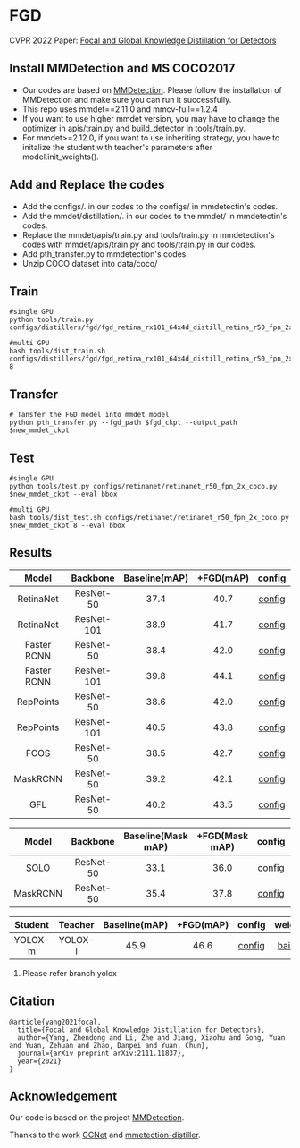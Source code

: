# FGD
CVPR 2022 Paper: [Focal and Global Knowledge Distillation for Detectors](https://arxiv.org/abs/2111.11837)
## Install MMDetection and MS COCO2017
  - Our codes are based on [MMDetection](https://github.com/open-mmlab/mmdetection). Please follow the installation of MMDetection and make sure you can run it successfully.
  - This repo uses mmdet==2.11.0 and mmcv-full==1.2.4
  - If you want to use higher mmdet version, you may have to change the optimizer in apis/train.py and build_detector in tools/train.py.
  - For mmdet>=2.12.0, if you want to use inheriting strategy, you have to initalize the student with teacher's parameters after model.init_weights().
## Add and Replace the codes
  - Add the configs/. in our codes to the configs/ in mmdetectin's codes.
  - Add the mmdet/distillation/. in our codes to the mmdet/ in mmdetectin's codes.
  - Replace the mmdet/apis/train.py and tools/train.py in mmdetection's codes with mmdet/apis/train.py and tools/train.py in our codes.
  - Add pth_transfer.py to mmdetection's codes.
  - Unzip COCO dataset into data/coco/
## Train

```
#single GPU
python tools/train.py configs/distillers/fgd/fgd_retina_rx101_64x4d_distill_retina_r50_fpn_2x_coco.py

#multi GPU
bash tools/dist_train.sh configs/distillers/fgd/fgd_retina_rx101_64x4d_distill_retina_r50_fpn_2x_coco.py 8
```

## Transfer
```
# Tansfer the FGD model into mmdet model
python pth_transfer.py --fgd_path $fgd_ckpt --output_path $new_mmdet_ckpt
```
## Test

```
#single GPU
python tools/test.py configs/retinanet/retinanet_r50_fpn_2x_coco.py $new_mmdet_ckpt --eval bbox

#multi GPU
bash tools/dist_test.sh configs/retinanet/retinanet_r50_fpn_2x_coco.py $new_mmdet_ckpt 8 --eval bbox
```
## Results

|    Model    |  Backbone  | Baseline(mAP) | +FGD(mAP) |                            config                            |                          weight                          | code |
| :---------: | :--------: | :-----------: | :-------: | :----------------------------------------------------------: | :------------------------------------------------------: | :--: |
|  RetinaNet  | ResNet-50  |     37.4      |   40.7    | [config](https://github.com/open-mmlab/mmdetection/tree/master/configs/retinanet/retinanet_r50_fpn_2x_coco.py) | [baidu](https://pan.baidu.com/s/1TwF9W13eHg6Sxkrr-4VTqg) | wsfw |
|  RetinaNet  | ResNet-101 |     38.9      |   41.7    | [config](https://github.com/open-mmlab/mmdetection/tree/master/configs/retinanet/retinanet_r101_fpn_2x_coco.py) |                                                          |      |
| Faster RCNN | ResNet-50  |     38.4      |   42.0    | [config](https://github.com/open-mmlab/mmdetection/tree/master/configs/faster_rcnn/faster_rcnn_r50_fpn_2x_coco.py) | [baidu](https://pan.baidu.com/s/14WjoMqxILoPaKfY5QsCK8w) | dgpf |
| Faster RCNN | ResNet-101 |     39.8      |   44.1    | [config](https://github.com/open-mmlab/mmdetection/tree/master/configs/faster_rcnn/faster_rcnn_r101_fpn_2x_coco.py) |                                                          |      |
|  RepPoints  | ResNet-50  |     38.6      |   42.0    | [config](https://github.com/open-mmlab/mmdetection/tree/master/configs/reppoints/reppoints_moment_r50_fpn_gn-neck+head_2x_coco.py) | [baidu](https://pan.baidu.com/s/1EJo9uQuZhimm7HI92TNThQ) | qx5d |
|  RepPoints  | ResNet-101 |     40.5      |   43.8    | [config](https://github.com/open-mmlab/mmdetection/tree/master/configs/reppoints/reppoints_moment_r101_fpn_gn-neck+head_2x_coco.py) |                                                          |      |
|    FCOS     | ResNet-50  |     38.5      |   42.7    | [config](https://github.com/yzd-v/FGD/blob/master/configs/fcos/fcos_center-normbbox-giou_r50_caffe_fpn_gn-head_mstrain_1x_coco.py) | [baidu](https://pan.baidu.com/s/16uCTa81ZzG7EoizdfnXhzQ) | sedt |
|  MaskRCNN   | ResNet-50  |     39.2      |   42.1    | [config](https://github.com/open-mmlab/mmdetection/tree/master/configs/mask_rcnn/mask_rcnn_r50_fpn_2x_coco.py) | [baidu](https://pan.baidu.com/s/101eOFcD8JDwqrFuYcxcBIA) | sv8m |
|     GFL     | ResNet-50  |     40.2      |   43.5    | [config](https://github.com/open-mmlab/mmdetection/blob/master/configs/gfl/gfl_r50_fpn_1x_coco.py) |                                                          |      |

|  Model   | Backbone  | Baseline(Mask mAP) | +FGD(Mask mAP) |                            config                            |                          weight                          | code |
| :------: | :-------: | :----------------: | :------------: | :----------------------------------------------------------: | :------------------------------------------------------: | :--: |
|   SOLO   | ResNet-50 |        33.1        |      36.0      | [config](https://github.com/open-mmlab/mmdetection/blob/master/configs/solo/solo_r50_fpn_1x_coco.py) |                                                          |      |
| MaskRCNN | ResNet-50 |        35.4        |      37.8      | [config](https://github.com/open-mmlab/mmdetection/tree/master/configs/mask_rcnn/mask_rcnn_r50_fpn_2x_coco.py) | [baidu](https://pan.baidu.com/s/101eOFcD8JDwqrFuYcxcBIA) | sv8m |

| Student | Teacher | Baseline(mAP) | +FGD(mAP) |                            config                            | weight | code |
| :-----: | :-----: | :-----------: | :-------: | :----------------------------------------------------------: | :----: | :--: |
| YOLOX-m | YOLOX-l |     45.9      |   46.6    | [config](https://github.com/open-mmlab/mmdetection/blob/master/configs/yolox/yolox_m_8x8_300e_coco.py) |   [baidu](https://pan.baidu.com/s/1oagBUUV9RJReRdd4O-PV6Q?pwd=af9g)     |   af9g   |
1. Please refer branch yolox 

## Citation
```
@article{yang2021focal,
  title={Focal and Global Knowledge Distillation for Detectors},
  author={Yang, Zhendong and Li, Zhe and Jiang, Xiaohu and Gong, Yuan and Yuan, Zehuan and Zhao, Danpei and Yuan, Chun},
  journal={arXiv preprint arXiv:2111.11837},
  year={2021}
}
```


## Acknowledgement

Our code is based on the project [MMDetection](https://github.com/open-mmlab/mmdetection).

Thanks to the work [GCNet](https://github.com/xvjiarui/GCNet) and [mmetection-distiller](https://github.com/pppppM/mmdetection-distiller).